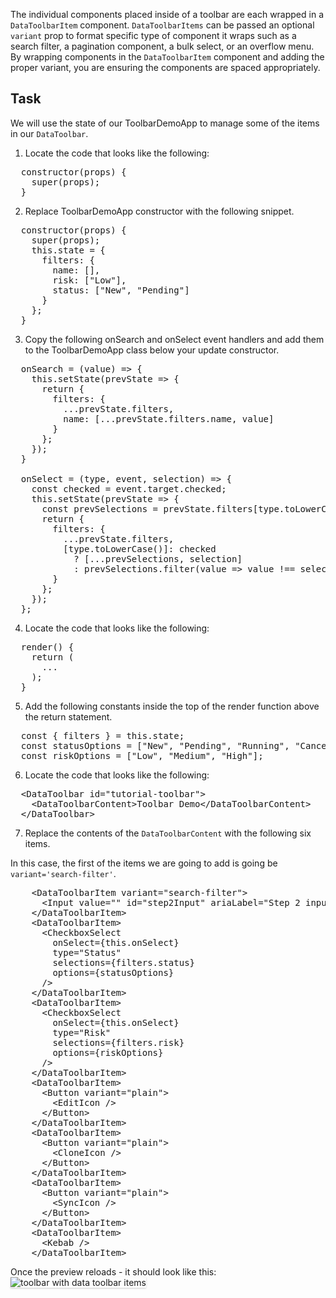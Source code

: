 The individual components placed inside of a toolbar are each wrapped in a `DataToolbarItem` component. `DataToolbarItems` can be passed an optional `variant` prop to format specific type of component it wraps such as a search filter, a pagination component, a bulk select, or an overflow menu. By wrapping components in the `DataToolbarItem` component and adding the proper variant, you are ensuring the components are spaced appropriately.

## Task

We will use the state of our ToolbarDemoApp to manage some of the items in our `DataToolbar`.

1) Locate the code that looks like the following:
<pre class="file">
  constructor(props) {
    super(props);
  }
</pre>

2) Replace ToolbarDemoApp constructor with the following snippet.

<pre class="file" data-target="clipboard">
  constructor(props) {
    super(props);
    this.state = {
      filters: {
        name: [],
        risk: [&quot;Low&quot;],
        status: [&quot;New&quot;, &quot;Pending&quot;]
      }
    };
  }
</pre>

3) Copy the following onSearch and onSelect event handlers and add them to the ToolbarDemoApp class below your update constructor.

<pre class="file" data-target="clipboard">
  onSearch = (value) =&gt; {
    this.setState(prevState =&gt; {
      return {
        filters: {
          ...prevState.filters,
          name: [...prevState.filters.name, value]
        }
      };
    });
  }
    
  onSelect = (type, event, selection) =&gt; {
    const checked = event.target.checked;
    this.setState(prevState =&gt; {
      const prevSelections = prevState.filters[type.toLowerCase()];
      return {
        filters: {
          ...prevState.filters,
          [type.toLowerCase()]: checked
            ? [...prevSelections, selection]
            : prevSelections.filter(value => value !== selection)
        }
      };
    });
  };
</pre>

4) Locate the code that looks like the following:

<pre class="file">
  render() {
    return (
      ...
    );
  }
</pre>

5) Add the following constants inside the top of the render function above the return statement.

<pre class="file" data-target="clipboard">
  const { filters } = this.state;
  const statusOptions = [&quot;New&quot;, &quot;Pending&quot;, &quot;Running&quot;, &quot;Cancelled&quot;];
  const riskOptions = [&quot;Low&quot;, &quot;Medium&quot;, &quot;High&quot;];
</pre>


6) Locate the code that looks like the following:

<pre class="file">
  &lt;DataToolbar id=&quot;tutorial-toolbar&quot;&gt;
    &lt;DataToolbarContent&gt;Toolbar Demo&lt;/DataToolbarContent&gt;
  &lt;/DataToolbar&gt;
</pre>

7) Replace the contents of the `DataToolbarContent` with the following six items.

In this case, the first of the items we are going to add is going be `variant='search-filter'`.

<pre class="file" data-target="clipboard">
    &lt;DataToolbarItem variant=&quot;search-filter&quot;&gt;
      &lt;Input value=&quot;&quot; id=&quot;step2Input&quot; ariaLabel=&quot;Step 2 input&quot; /&gt;
    &lt;/DataToolbarItem&gt;
    &lt;DataToolbarItem&gt;
      &lt;CheckboxSelect
        onSelect={this.onSelect}
        type=&quot;Status&quot;
        selections={filters.status}
        options={statusOptions}
      /&gt;
    &lt;/DataToolbarItem&gt;
    &lt;DataToolbarItem&gt;
      &lt;CheckboxSelect
        onSelect={this.onSelect}
        type=&quot;Risk&quot;
        selections={filters.risk}
        options={riskOptions}
      /&gt;
    &lt;/DataToolbarItem&gt;
    &lt;DataToolbarItem&gt;
      &lt;Button variant=&quot;plain&quot;&gt;
        &lt;EditIcon /&gt;
      &lt;/Button&gt;
    &lt;/DataToolbarItem&gt;
    &lt;DataToolbarItem&gt;
      &lt;Button variant=&quot;plain&quot;&gt;
        &lt;CloneIcon /&gt;
      &lt;/Button&gt;
    &lt;/DataToolbarItem&gt;
    &lt;DataToolbarItem&gt;
      &lt;Button variant=&quot;plain&quot;&gt;
        &lt;SyncIcon /&gt;
      &lt;/Button&gt;
    &lt;/DataToolbarItem&gt;
    &lt;DataToolbarItem&gt;
      &lt;Kebab /&gt;
    &lt;/DataToolbarItem&gt;
</pre>

Once the preview reloads - it should look like this:
<img src="toolbar-filter/assets/toolbar-items.png" alt="toolbar with data toolbar items" style="box-shadow: rgba(3, 3, 3, 0.2) 0px 1.25px 2.5px 0px;" />
